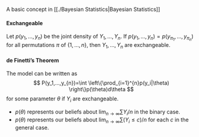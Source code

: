 A basic concept in [[./Bayesian Statistics|Bayesian Statistics]]
#### Exchangeable
Let $p(y_1,…,y_n)$ be the joint density of $Y_1,…,Y_n$. If $p(y_1,…,y_n)=p(y_{\pi_1},…,y_{\pi_n})$ for all permutations $\pi$ of $\{1,…,n\}$, then $Y_1,…,Y_n$ are exchangeable.
#### de Finetti’s Theorem
The model can be written as 
$$
P(y_1,…,y_{n})=\int \left\{\prod_{i=1}^{n}p(y_i|\theta) \right\}p(\theta)d\theta
$$
for some parameter $\theta$ if $Y_i$ are exchangeable. 
- $p(\theta)$ represents our beliefs about $\lim_{n\rightarrow\infty}\sum Y_i/n$ in the binary case.
- $p(\theta)$ represents our beliefs about $\lim_{n\rightarrow\infty}\sum(Y_{i}\le c)/n$ for each $c$ in the general case.